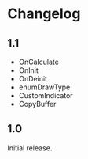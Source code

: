 # Changelog

## 1.1

* OnCalculate
* OnInit
* OnDeinit
* enumDrawType
* CustomIndicator
* CopyBuffer

## 1.0

Initial release.
